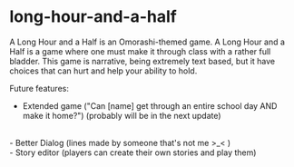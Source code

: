 # long-hour-and-a-half
A Long Hour and a Half is an Omorashi-themed game.
A Long Hour and a Half is a game where one must make it through class with a rather full bladder. This game is narrative, being extremely text based, but it have choices that can hurt and help your ability to hold.

Future features:
<br>
 - Extended game ("Can [name] get through an entire school day AND make it home?") (probably will be in the next update)
<br>
 - Better Dialog (lines made by someone that's not me >_< )
<br>
 - Story editor (players can create their own stories and play them)
